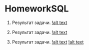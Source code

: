 # HomeworkSQL

1. Результат задачи.
[!alt text](https://github.com/darkdeaddaset/HomeworkSQL/blob/main/task1/Task1Result.PNG)

2. Результат задачи.
[!alt text](https://github.com/darkdeaddaset/HomeworkSQL/blob/main/task2/Task2Result.PNG)

4. Результат задачи.
[!alt text](https://github.com/darkdeaddaset/HomeworkSQL/blob/main/task4/%D0%94%D0%9E.PNG)
[!alt text](https://github.com/darkdeaddaset/HomeworkSQL/blob/main/task4/%D0%9F%D0%9E%D0%A1%D0%9B%D0%95.PNG)

